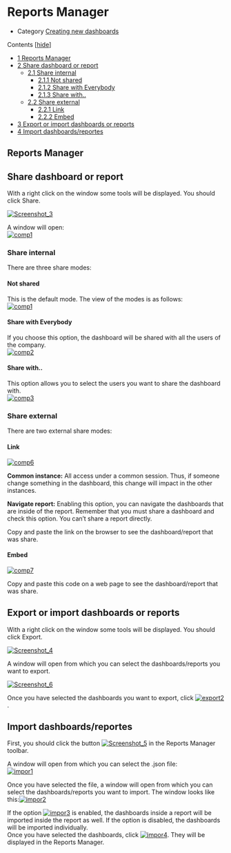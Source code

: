 
# Reports Manager

- Category  [Creating new dashboards](http://www.cubeplat.com:8081/wiki/en/article-categories/creating-new-dashboards/)

Contents  [[hide](http://www.cubeplat.com:8081/wiki/en/knowledge-base/reports-manager-2/#)]

-   [1  Reports Manager](http://www.cubeplat.com:8081/wiki/en/knowledge-base/reports-manager-2/#Reports_Manager)
-   [2  Share dashboard or report](http://www.cubeplat.com:8081/wiki/en/knowledge-base/reports-manager-2/#Share_dashboard_or_report)
    -   [2.1  Share internal](http://www.cubeplat.com:8081/wiki/en/knowledge-base/reports-manager-2/#Share_internal)
        -   [2.1.1  Not shared](http://www.cubeplat.com:8081/wiki/en/knowledge-base/reports-manager-2/#Not_shared)
        -   [2.1.2  Share with Everybody](http://www.cubeplat.com:8081/wiki/en/knowledge-base/reports-manager-2/#Share_with_Everybody)
        -   [2.1.3  Share with..](http://www.cubeplat.com:8081/wiki/en/knowledge-base/reports-manager-2/#Share_with)
    -   [2.2  Share external](http://www.cubeplat.com:8081/wiki/en/knowledge-base/reports-manager-2/#Share_external)
        -   [2.2.1  Link](http://www.cubeplat.com:8081/wiki/en/knowledge-base/reports-manager-2/#Link)
        -   [2.2.2  Embed](http://www.cubeplat.com:8081/wiki/en/knowledge-base/reports-manager-2/#Embed)
-   [3  Export or import dashboards or reports](http://www.cubeplat.com:8081/wiki/en/knowledge-base/reports-manager-2/#Export_or_import_dashboards_or_reports)
-   [4  Import dashboards/reportes](http://www.cubeplat.com:8081/wiki/en/knowledge-base/reports-manager-2/#Import_dashboardsreportes)

## Reports Manager

## Share dashboard or report

With a right click on the window some tools will be displayed. You should click Share.

[![Screenshot_3](http://www.cubeplat.com:8081/wiki/wp-content/uploads/2018/01/Screenshot_3.png)](http://www.cubeplat.com:8081/wiki/wp-content/uploads/2018/01/Screenshot_3.png)

A window will open:  
[![comp1](http://www.cubeplat.com:8081/wiki/wp-content/uploads/2017/05/comp1-1.png)](http://www.cubeplat.com:8081/wiki/wp-content/uploads/2017/05/comp1-1.png)

### Share internal

There are three share modes:

#### Not shared

This is the default mode. The view of the modes is as follows:  
[![comp1](http://www.cubeplat.com:8081/wiki/wp-content/uploads/2017/05/comp1.png)](http://www.cubeplat.com:8081/wiki/wp-content/uploads/2017/05/comp1.png)

#### Share with Everybody

If you choose this option, the dashboard will be shared with all the users of the company.  
[![comp2](http://www.cubeplat.com:8081/wiki/wp-content/uploads/2017/05/comp2-1.png)](http://www.cubeplat.com:8081/wiki/wp-content/uploads/2017/05/comp2-1.png)

#### Share with..

This option allows you to select the users you want to share the dashboard with.  
[![comp3](http://www.cubeplat.com:8081/wiki/wp-content/uploads/2017/05/comp3-1.png)](http://www.cubeplat.com:8081/wiki/wp-content/uploads/2017/05/comp3-1.png)

### Share external

There are two external share modes:

#### Link  
[![comp6](http://www.cubeplat.com:8081/wiki/wp-content/uploads/2017/05/comp6.png)](http://www.cubeplat.com:8081/wiki/wp-content/uploads/2017/05/comp6.png)

**Common instance:**  All access under a common session. Thus, if someone change something in the dashboard, this change will impact in the other instances.

**Navigate report:**  Enabling this option, you can navigate the dashboards that are inside of the report. Remember that you must share a dashboard and check this option. You can’t share a report directly.

Copy and paste the link on the browser to see the dashboard/report that was share.

#### Embed

[![comp7](http://www.cubeplat.com:8081/wiki/wp-content/uploads/2017/05/comp7.png)](http://www.cubeplat.com:8081/wiki/wp-content/uploads/2017/05/comp7.png)

Copy and paste this code on a web page to see the dashboard/report that was share.

## Export or import dashboards or reports

With a right click on the window some tools will be displayed. You should click Export.

[![Screenshot_4](http://www.cubeplat.com:8081/wiki/wp-content/uploads/2018/01/Screenshot_4-1.png)](http://www.cubeplat.com:8081/wiki/wp-content/uploads/2018/01/Screenshot_4-1.png)

A window will open from which you can select the dashboards/reports you want to export.

[![Screenshot_6](http://www.cubeplat.com:8081/wiki/wp-content/uploads/2018/01/Screenshot_6-1.png)](http://www.cubeplat.com:8081/wiki/wp-content/uploads/2018/01/Screenshot_6-1.png)

Once you have selected the dashboards you want to export, click  [![export2](http://www.cubeplat.com:8081/wiki/wp-content/uploads/2016/03/export2.png)](http://www.cubeplat.com:8081/wiki/wp-content/uploads/2016/03/export2.png).

## Import dashboards/reportes

First, you should click the button  [![Screenshot_5](http://www.cubeplat.com:8081/wiki/wp-content/uploads/2018/01/Screenshot_5-1.png)](http://www.cubeplat.com:8081/wiki/wp-content/uploads/2018/01/Screenshot_5-1.png) in the Reports Manager toolbar.

A window will open from which you can select the .json file:  
[![impor1](http://www.cubeplat.com:8081/wiki/wp-content/uploads/2016/03/impor1.png)](http://www.cubeplat.com:8081/wiki/wp-content/uploads/2016/03/impor1.png)

Once you have selected the file, a window will open from which you can select the dashboards/reports you want to import. The window looks like this:[![impor2](http://www.cubeplat.com:8081/wiki/wp-content/uploads/2016/03/impor2.png)](http://www.cubeplat.com:8081/wiki/wp-content/uploads/2016/03/impor2.png)

If the option [![impor3](http://www.cubeplat.com:8081/wiki/wp-content/uploads/2016/03/impor3.png)](http://www.cubeplat.com:8081/wiki/wp-content/uploads/2016/03/impor3.png)  is enabled, the dashboards inside a report will be imported inside the report as well. If the option is disabled, the dashboards will be imported individually.  
Once you have selected the dashboards, click  [![impor4](http://www.cubeplat.com:8081/wiki/wp-content/uploads/2016/03/impor4.png)](http://www.cubeplat.com:8081/wiki/wp-content/uploads/2016/03/impor4.png). They will be displayed in the Reports Manager.
<!--stackedit_data:
eyJoaXN0b3J5IjpbMTI4OTIzODI2N119
-->